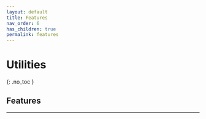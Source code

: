```yaml
---
layout: default
title: Features
nav_order: 6
has_children: true
permalink: features
---
```


# Utilities
{: .no_toc }

## Features


----

[Testscope.io]: https://testscope.io
[Pricing]: https://testscope.io/pricing
[Terms & condition]: https://testscope.io/tc

